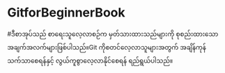# GitforBeginnerBook
#ဒီစာအုပ်သည် စာရေးသူလေ့လာစဉ်က မှတ်သားထားသည်များကို စုစည်းထားသောအချက်အလက်များဖြစ်ပါသည်။Git ကိုစတင်လေ့လာသူများအတွက် အချိန်ကုန်သက်သာစေရန်နှင့် လွယ်ကူစွာလေ့လာနိုင်စေရန် ရည်ရွယ်ပါသည်။ 
